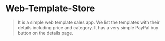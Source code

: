 # Web-Template-Store
> It is a simple web template sales app.
> We list the templates with their details including price and category.
> It has a very simple PayPal buy button on the details page.

